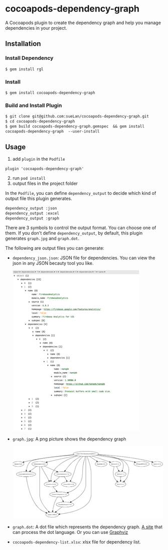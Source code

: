 # cocoapods-dependency-graph

A Cocoapods plugin to create the dependency graph and help you manage dependencies in your project.


## Installation
### Install Dependency 
    $ gem install rgl

### Install 

```
$ gem install cocoapods-dependency-graph
```

### Build and Install Plugin

    $ git clone git@github.com:sueLan/cocoapods-dependency-graph.git
    $ cd cocoapods-dependency-graph
    $ gem build cocoapods-dependency-graph.gemspec  && gem install cocoapods-dependency-graph  --user-install

## Usage 

1. add `plugin` in the `Podfile`

```
plugin 'cocoapods-dependency-graph'
```

2. run `pod install` 
3. output files in the project folder

In the `Podfile`, you can define `dependency_output` to decide which kind of output file this plugin generates. 

```
dependency_output :json 
dependency_output :excel
dependency_output :graph
```
There are 3 symbols to control the output format. You can choose one of them. If you don't define `dependency_output`, by default, this plugin generates `graph.jpg` and `graph.dot`. 

The following are output files you can generate: 

- `dependency_json.json`: JSON file for dependencies. You can view the json in any JSON becauty tool you like. 

  <img src="README.assets/image-20201007205410006.png" alt="image-20201007205410006" style="zoom:50%;" />

- `graph.jpg`: A png picture shows the dependency graph

  ![image-20201007213841235](README.assets/image-20201007213841235.png)

- `graph.dot`: A dot file which represents the dependency graph. [A site](https://dreampuf.github.io/GraphvizOnline/) that can process the dot language.  Or you can use [Graphviz](https://www.graphviz.org/theory/)

- `cocoapods-dependency-list.xlsx`: xlsx file for dependency list.  
